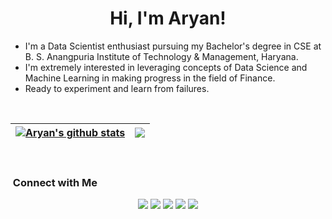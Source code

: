 <h1 align="center">Hi, I'm Aryan! </h1>

* I'm a Data Scientist enthusiast pursuing my Bachelor's degree in CSE at B. S. Anangpuria Institute of Technology & Management, Haryana.
* I'm extremely interested in leveraging concepts of Data Science and Machine Learning in making progress in the field of Finance.
* Ready to experiment and learn from failures.

<br>


| <a href="https://github.com/anuraghazra/github-readme-stats"><img align="center" src="https://github-readme-stats.vercel.app/api?username=aryan690&show_icons=true&include_all_commits=true&theme=dark&hide_border=true" alt="Aryan's github stats" /></a> | <a href="https://github.com/anuraghazra/github-readme-stats"><img align="center" src="https://github-readme-stats.vercel.app/api/top-langs/?username=aryan690&layout=compact&theme=dark&hide_border=true" /></a> |
| ------------- | ------------- |

<br>

### &nbsp;Connect with Me

<p align="center">
<a href="https://www.linkedin.com/in/aryansetia/"><img src="https://img.shields.io/badge/-Aryan%20Setia-0077B5?style=flat&logo=Linkedin&logoColor=white"/></a>
<a href="mailto:aryansetiaa@gmail.com"><img src="https://img.shields.io/badge/-aryansetiaa@gmail.com-D14836?style=flat&logo=Gmail&logoColor=white"/></a>
<a href="https://www.instagram.com/aryansetiaa/?hl=en"><img src="https://img.shields.io/badge/-@aryansetiaa-E4405F?style=flat&logo=Instagram&logoColor=white"/></a>
<a href="https://www.facebook.com/aryan.setia.756/"><img src="https://img.shields.io/badge/-Aryan Setia-1877F2?style=flat&logo=Facebook&logoColor=white"/></a>
<a href="https://twitter.com/AryanSetia8"><img src="https://img.shields.io/badge/-Aryan Setia-1DA1F2?style=flat&logo=twitter&logoColor=white"/></a>
</p>


